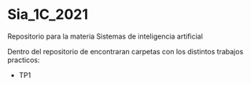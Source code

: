 # Sia_1C_2021
Repositorio para la materia Sistemas de inteligencia artificial 

Dentro del repositorio de encontraran carpetas con los distintos trabajos practicos:
  - TP1 
  
